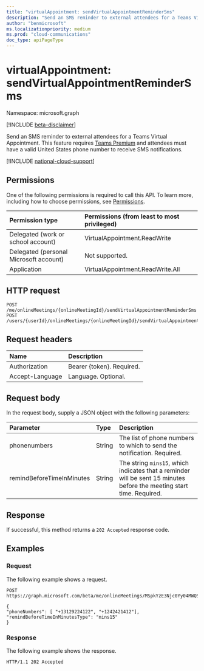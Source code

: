 ```yaml
---
title: "virtualAppointment: sendVirtualAppointmentReminderSms"
description: "Send an SMS reminder to external attendees for a Teams Virtual Appointment."
author: "benmicrosoft"
ms.localizationpriority: medium
ms.prod: "cloud-communications"
doc_type: apiPageType
---
```


# virtualAppointment: sendVirtualAppointmentReminderSms

Namespace: microsoft.graph

[!INCLUDE [beta-disclaimer](../../includes/beta-disclaimer.md)]

Send an SMS reminder to external attendees for a Teams Virtual Appointment. This feature requires [Teams Premium](/microsoftteams/teams-add-on-licensing/licensing-enhance-teams) and attendees must have a valid United States phone number to receive SMS notifications.

[!INCLUDE [national-cloud-support](../../includes/global-only.md)]

## Permissions

One of the following permissions is required to call this API. To learn more, including how to choose permissions, see [Permissions](/graph/permissions-reference).

| Permission type                        | Permissions (from least to most privileged)                                                          |
|:---------------------------------------|:-----------------------------------------------------------------------------------------------------|
| Delegated (work or school account)     | VirtualAppointment.ReadWrite |
| Delegated (personal Microsoft account) | Not supported.                                                                                       |
| Application                            | VirtualAppointment.ReadWrite.All                                        |


## HTTP request

<!-- {
  "blockType": "ignored"
}
-->
``` http
POST /me/onlineMeetings/{onlineMeetingId}/sendVirtualAppointmentReminderSms
POST /users/{userId}/onlineMeetings/{onlineMeetingId}/sendVirtualAppointmentReminderSms
```

## Request headers

| Name            | Description               |
| :-------------- | :------------------------ |
| Authorization   | Bearer {token}. Required. |
| Accept-Language | Language. Optional.       |

## Request body
In the request body, supply a JSON object with the following parameters:

|Parameter|Type|Description|
|:---|:---|:---|
|phonenumbers|String|The list of phone numbers to which to send the notification. Required.|
|remindBeforeTimeInMinutes|String|The string `mins15`, which indicates that a reminder will be sent 15 minutes before the meeting start time. Required.|

## Response

If successful, this method returns a `202 Accepted` response code. 

## Examples

### Request

The following example shows a request.

<!-- {
  "blockType": "request",
  "name": "virtualappointment_sendVirtualAppointmentReminderSms",
  "sampleKeys": ["MSpkYzE3Njc0Yy04MWQ5LTRhZGItYmZi"]
}
-->
``` http
POST https://graph.microsoft.com/beta/me/onlineMeetings/MSpkYzE3Njc0Yy04MWQ5LTRhZGItYmZi/sendVirtualAppointmentReminderSms

{
"phoneNumbers": [ "+13129224122", "+1242421412"],
"remindBeforeTimeInMinutesType": "mins15"
}
```

### Response

The following example shows the response.

<!-- {
  "blockType": "response",
  "truncated": true,
  "@odata.type": "Edm.String"
}
-->
``` http
HTTP/1.1 202 Accepted
```
